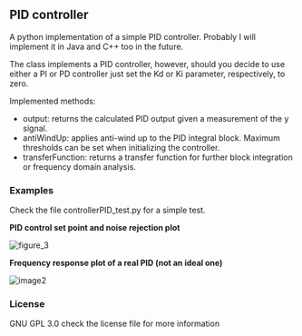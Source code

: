 ## PID controller
A python implementation of a simple PID controller. Probably I will implement it in Java and C++ too in the future.

The class implements a PID controller, however, should you decide to use either a PI or PD controller just set the Kd or Ki parameter, respectively, to zero.

Implemented methods:
- output: returns the calculated PID output given a measurement of the y signal.
- antiWindUp: applies anti-wind up to the PID integral block. Maximum thresholds can be set when initializing the controller.
- transferFunction: returns a transfer function for further block integration or frequency domain analysis.

### Examples
Check the file controllerPID_test.py for a simple test.

**PID control set point and noise rejection plot**

![figure_3](https://cloud.githubusercontent.com/assets/13961654/12498056/fcea2cc2-c09f-11e5-9946-3d149246bad8.png)

**Frequency response plot of a real PID (not an ideal one)**

![image2](https://cloud.githubusercontent.com/assets/13961654/12492639/7b4f73fc-c081-11e5-9ab2-2e1267b49967.png)

### License
GNU GPL 3.0 check the license file for more information
